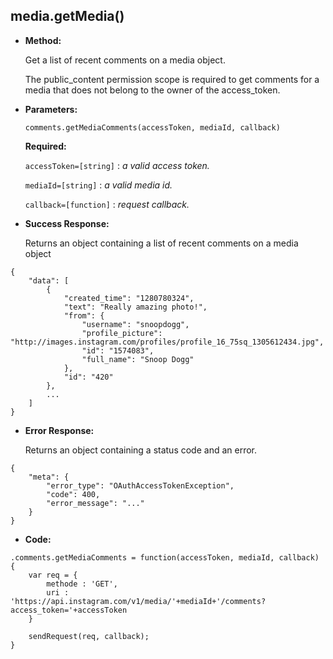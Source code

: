 **media.getMedia()**
----

* **Method:**
  
	
  Get a list of recent comments on a media object. 

  The public_content permission scope is required to get comments for a media that does not belong to the owner of the access_token.
	
*  **Parameters:**

	```
	comments.getMediaComments(accessToken, mediaId, callback)
	```

   **Required:**
 
   `accessToken=[string]` : *a valid access token.*

   `mediaId=[string]` : *a valid media id.*
   
   `callback=[function]` : *request callback.*   

* **Success Response:**
	
    Returns an object containing a list of recent comments on a media object
	
```
{
    "data": [
        {
            "created_time": "1280780324",
            "text": "Really amazing photo!",
            "from": {
                "username": "snoopdogg",
                "profile_picture": "http://images.instagram.com/profiles/profile_16_75sq_1305612434.jpg",
                "id": "1574083",
                "full_name": "Snoop Dogg"
            },
            "id": "420"
        },
        ...
    ]
}
```
 
* **Error Response:**
	
    Returns an object containing a status code and an error.
	
```
{
	"meta": {
		"error_type": "OAuthAccessTokenException",
		"code": 400,
		"error_message": "..."
	}
}
```

* **Code:**

```
.comments.getMediaComments = function(accessToken, mediaId, callback) {
    var req = {
        methode : 'GET',
        uri : 'https://api.instagram.com/v1/media/'+mediaId+'/comments?access_token='+accessToken
    }

    sendRequest(req, callback);
}
```